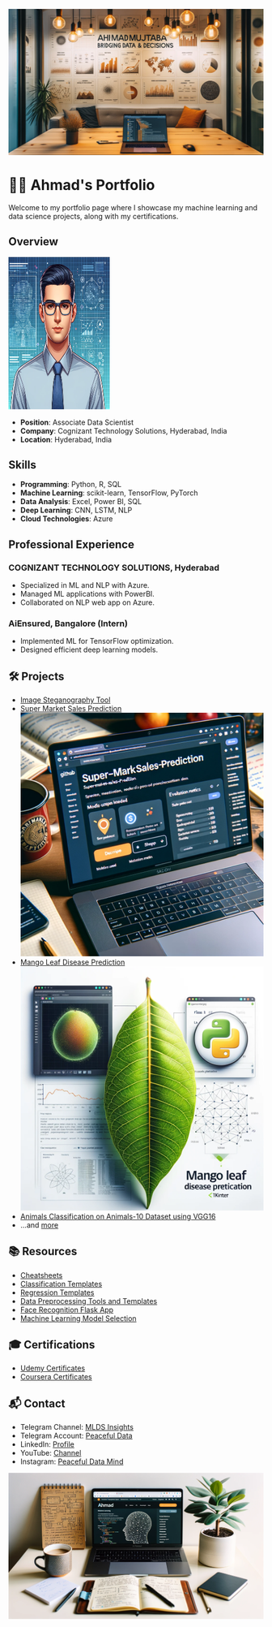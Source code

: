 ![Cover Image](images/Cover.png)

# 👨‍💼 Ahmad's Portfolio

Welcome to my portfolio page where I showcase my machine learning and data science projects, along with my certifications.

## Overview

<img src="images/Profile.png" alt="Profile Picture" width="200" height="300"/>

- **Position**: Associate Data Scientist
- **Company**: Cognizant Technology Solutions, Hyderabad, India
- **Location**: Hyderabad, India

## Skills

- **Programming**: Python, R, SQL
- **Machine Learning**: scikit-learn, TensorFlow, PyTorch
- **Data Analysis**: Excel, Power BI, SQL
- **Deep Learning**: CNN, LSTM, NLP
- **Cloud Technologies**: Azure

## Professional Experience

### COGNIZANT TECHNOLOGY SOLUTIONS, Hyderabad
- Specialized in ML and NLP with Azure.
- Managed ML applications with PowerBI.
- Collaborated on NLP web app on Azure.

### AiEnsured, Bangalore (Intern)
- Implemented ML for TensorFlow optimization.
- Designed efficient deep learning models.

## 🛠️ Projects

- [Image Steganography Tool](https://github.com/pypi-ahmad/Image-Steganography-Tool)
- [Super Market Sales Prediction](https://github.com/pypi-ahmad/Super-Market-Sales-Prediction)
  ![Supermarket Thumbnail](images/Supermarket.png)
- [Mango Leaf Disease Prediction](https://github.com/pypi-ahmad/Mango-Leaf-Disease-Prediction)
  ![Mango Leaf Thumbnail](images/Mango.png)
- [Animals Classification on Animals-10 Dataset using VGG16](https://github.com/pypi-ahmad/Animals-Classification-on-Animals-10-Dataset-using-VGG16)
- ...and [more](https://github.com/pypi-ahmad?tab=repositories)

## 📚 Resources

- [Cheatsheets](https://github.com/pypi-ahmad/Cheatsheets)
- [Classification Templates](https://github.com/pypi-ahmad/Classification-Templates)
- [Regression Templates](https://github.com/pypi-ahmad/Regression-Templates)
- [Data Preprocessing Tools and Templates](https://github.com/pypi-ahmad/Data-Preprocessing-Tools-and-Templates)
- [Face Recognition Flask App](https://github.com/pypi-ahmad/FaceRecognition_Flask)
- [Machine Learning Model Selection](https://github.com/pypi-ahmad/Machine-Learning-Model-Selection)

## 🎓 Certifications

- [Udemy Certificates](https://github.com/pypi-ahmad/Udemy-Certificates)
- [Coursera Certificates](https://github.com/pypi-ahmad/Coursera-Certificates)

## 📬 Contact

- Telegram Channel: [MLDS Insights](https://t.me/MLDSInsights)
- Telegram Account: [Peaceful Data](https://t.me/peacefuldata)
- LinkedIn: [Profile](https://www.linkedin.com/in/ahmad-iiitk/)
- YouTube: [Channel](https://www.youtube.com/channel/UC38wvN6ZalnJAKjel48i18w)
- Instagram: [Peaceful Data Mind](https://www.instagram.com/peacefuldatamind/)

![Image 1](images/1.png)
